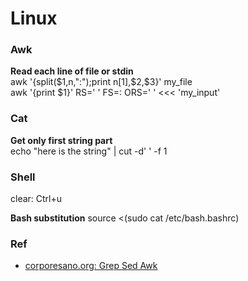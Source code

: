 Linux
=====

### Awk
**Read each line of file or stdin**  
awk '{split($1,n,":");print n[1],$2,$3}' my_file  
awk '{print $1}' RS=' ' FS=: ORS=' ' <<< 'my_input'  

### Cat
**Get only first string part**  
echo "here is the string" | cut -d' ' -f 1  

### Shell
clear: Ctrl+u  

**Bash substitution**
source <(sudo cat /etc/bash.bashrc)

### Ref
* [corporesano.org: Grep Sed Awk](http://www.corporesano.org/doc-site/grepawksed.html)
